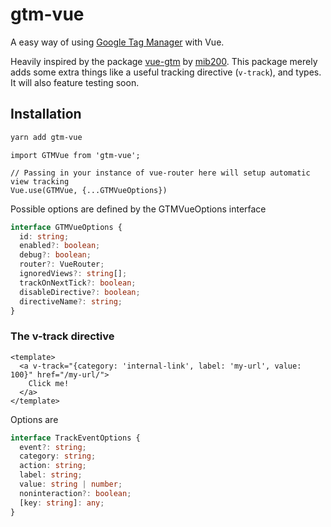 # gtm-vue

A easy way of using [Google Tag Manager](https://tagmanager.google.com/) with Vue.

Heavily inspired by the package [vue-gtm](https://github.com/mib200/vue-gtm/) by 
[mib200](https://github.com/mib200). This package merely adds some extra things like a useful 
tracking directive (`v-track`), and types. It will also feature testing soon.

## Installation
```bash
yarn add gtm-vue
```

```vue
import GTMVue from 'gtm-vue';

// Passing in your instance of vue-router here will setup automatic view tracking
Vue.use(GTMVue, {...GTMVueOptions})
```

Possible options are defined by the GTMVueOptions interface
```typescript
interface GTMVueOptions {
  id: string;
  enabled?: boolean;
  debug?: boolean;
  router?: VueRouter;
  ignoredViews?: string[];
  trackOnNextTick?: boolean;
  disableDirective?: boolean;
  directiveName?: string;
}
```

### The v-track directive 
```vue
<template>
  <a v-track="{category: 'internal-link', label: 'my-url', value: 100}" href="/my-url/">
    Click me!
  </a>
</template>
```

Options are
```typescript
interface TrackEventOptions {
  event?: string;
  category: string;
  action: string;
  label: string;
  value: string | number;
  noninteraction?: boolean;
  [key: string]: any;
}
```

